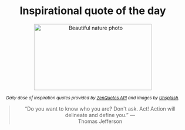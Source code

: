 
<div align="center">

# Inspirational quote of the day

<img src="./data/photo.jpeg" alt="Beautiful nature photo" width="320" height="180">

<sub><i>Daily dose of inspiration quotes provided by [ZenQuotes API](https://zenquotes.io/) and images by [Unsplash](https://unsplash.com/).</i></sub>


<blockquote>&ldquo;Do you want to know who you are? Don't ask. Act! Action will delineate and define you.&rdquo; &mdash; <footer>Thomas Jefferson</footer></blockquote>

</div>
